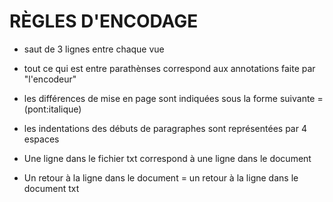 # RÈGLES D'ENCODAGE

* saut de 3 lignes entre chaque vue

* tout ce qui est entre parathènses correspond aux annotations faite par "l'encodeur"

* les différences de mise en page sont indiquées sous la forme suivante = (pont:italique)

* les indentations des débuts de paragraphes sont représentées par 4 espaces

* Une ligne dans le fichier txt correspond à une ligne dans le document

* Un retour à la ligne dans le document = un retour à la ligne dans le document txt
